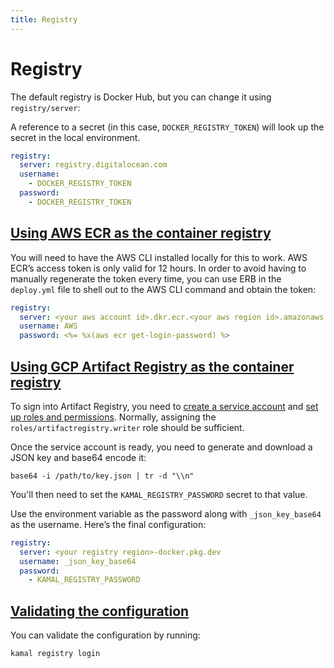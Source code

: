 ```yaml
---
title: Registry
---
```


# Registry

The default registry is Docker Hub, but you can change it using `registry/server`:

A reference to a secret (in this case, `DOCKER_REGISTRY_TOKEN`) will look up the secret in the local environment.

```yaml
registry:
  server: registry.digitalocean.com
  username:
    - DOCKER_REGISTRY_TOKEN
  password:
    - DOCKER_REGISTRY_TOKEN
```

## [Using AWS ECR as the container registry](#using-aws-ecr-as-the-container-registry)

You will need to have the AWS CLI installed locally for this to work. AWS ECR’s access token is only valid for 12 hours. In order to avoid having to manually regenerate the token every time, you can use ERB in the `deploy.yml` file to shell out to the AWS CLI command and obtain the token:

```yaml
registry:
  server: <your aws account id>.dkr.ecr.<your aws region id>.amazonaws.com
  username: AWS
  password: <%= %x(aws ecr get-login-password) %>
```

## [Using GCP Artifact Registry as the container registry](#using-gcp-artifact-registry-as-the-container-registry)

To sign into Artifact Registry, you need to [create a service account](https://cloud.google.com/iam/docs/service-accounts-create#creating) and [set up roles and permissions](https://cloud.google.com/artifact-registry/docs/access-control#permissions). Normally, assigning the `roles/artifactregistry.writer` role should be sufficient.

Once the service account is ready, you need to generate and download a JSON key and base64 encode it:

```shell
base64 -i /path/to/key.json | tr -d "\\n"
```

You'll then need to set the `KAMAL_REGISTRY_PASSWORD` secret to that value.

Use the environment variable as the password along with `_json_key_base64` as the username. Here’s the final configuration:

```yaml
registry:
  server: <your registry region>-docker.pkg.dev
  username: _json_key_base64
  password:
    - KAMAL_REGISTRY_PASSWORD
```

## [Validating the configuration](#validating-the-configuration)

You can validate the configuration by running:

```shell
kamal registry login
```
